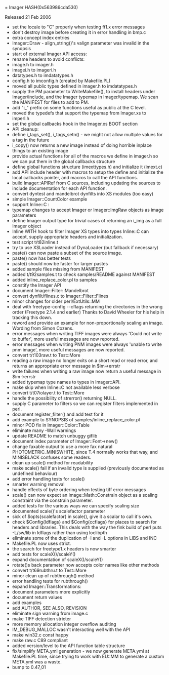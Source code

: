 = Imager HASH(0x563986cda530)

Released 21 Feb 2006

- set the locale to "C" properly when testing ft1.x error messages
- don't destroy image before creating it in error handling in bmp.c
- extra concept index entries
- Imager::Draw - align_string()'s valign parameter was invalid in the   synopsis
- start of external Imager API access:
- rename headers to avoid conflicts:
- image.h to imager.h
- imagei.h to imageri.h
- datatypes.h to imdatatypes.h
- config.h to imconfig.h (created by Makefile.PL)
- moved all public types defined in imager.h to imdatatypes.h
- supply the PM parameter to WriteMakefile(), to install headers   under Imager/include, and the Imager typemap in Imager/typemap.  We scan the MANIFEST for files to add to PM.
- add "i_" prefix on some functions useful as public at the C level.
- moved the typedefs that support the typemap from Imager.xs to   imperl.h
- set the global callbacks hook in the Imager.xs BOOT section
- API cleanup:
- define i_tags_set(), i_tags_setn() - we might not allow multiple   values for a tag in the future
- i_copy() now returns a new image instead of doing horrible inplace  things to an existing image
- provide actual functions for all of the macros we define in imager.h  so we can put them in the global callbacks structure
- define global functions structure (imexttypes.h)  and initialize it (imext.c)
- add API include header with macros to setup the define and  initialize the local callbacks pointer, and macros to call the API  functions.
- build Imager::APIRef from C sources, including updating the sources  to include documentation for each API function.
- convert dyntest and mandelbrot dynfilts into XS modules (too easy)
- simple Imager::CountColor example
- support Inline::C :
- typemap changes to accept Imager or Imager::ImgRaw objects as   image parameters
- define Imager output type for trivial cases of returning an i_img as  a full Imager object
- Inline WITH hook to filter Imager XS types into types Inline::C can  accept, supply appropriate headers and initialization.
- test script t/t82inline.t
- try to use XSLoader instead of DynaLoader (but fallback if necessary)
- paste() can now paste a subset of the source image.
- paste() now has better tests
- paste() should now be faster for larger pastes
- added sample files missing from MANIFEST
- added t/t92samples.t to check samples/README against MANIFEST
- added inline_replace_color.pl to samples
- constify the Imager API
- document Imager::Filter::Mandelbrot
- convert dynfilt/flines.c to Imager::Filter::Flines
- minor changes for older perl/ExtUtils::MM
- deal with freetype-config --cflags returning the directories  in the wrong order (Freetype 2.1.4 and earlier)  Thanks to David Wheeler for his help in tracking this down.
- reword and provide an example for non-proportionally scaling an  image.  Wording from Simon Cozens.
- error messages when writing TIFF images were always   'Could not write to buffer', more useful messages are now reported.
- error messages when writing PNM images were always  'unable to write pnm image', more useful messages are now reported.
- convert t/t103raw.t to Test::More
- reading a raw image no longer exits on a short read or read error,  and returns an appropriate error message in $im->errstr
- write failures when writing a raw image now return a useful  message in $im->errstr
- added typemap type names to types in Imager::API.
- make skip when Inline::C not available less verbose
- convert t/t07iolayer.t to Test::More
- handle the possibility of strerror() returning NULL.
- supply C<imager> parameter to filters so we can register filters  implemented in perl.
- document register_filter() and add test for it
- add example to SYNOPSIS of samples/inline_replace_color.pl
- minor POD fix in Imager::Color::Table
- eliminate many -Wall warnings
- update README to match unbuggy giflib
- document index parameter of Imager::Font->new()
- change faxable output to use a more fax natural PHOTOMETRIC_MINISWHITE,   since T.4 normally works that way, and MINISBLACK confuses some readers.
- clean up scale() method for readability
- make scale() fail if an invalid type is supplied (previously  documented as undefined behaviour)
- add error handling tests for scale()
- smarter warning removal
- handle effects of byte ordering when testing tiff error messages
- scale() can now expect an Image::Math::Constrain object as a scaling  constraint via the constrain parameter.
- added tests for the various ways we can specify scaling size
- documented scale()'s scalefactor parameter
- sick of $opts{scalefactor} in scale(), give it a scalar to call it's  own.
- check $Config{ldflags} and $Config{ccflags} for places to search for  headers and libraries.  This deals with the way the fink build of perl  puts -L/sw/lib in ldflags rather than using loclibpth
- eliminate some of the duplication of -I and -L options in LIBS and INC
- Makefile.PL now uses strict.
- the search for freetype1.x headers is now smarter
- add tests for scaleX()/scaleY()
- expand documentation of scaleX()/scaleY()
- rotate()s back parameter now accepts color names like other methods
- convert t/t69rubthru.t to Test::More
- minor clean up of rubthrough() method
- error handling tests for rubthrough()
- expand Imager::Transformations:
- document parameters more explicitly
- document return values
- add examples
- add AUTHOR, SEE ALSO, REVISION
- eliminate sign warning from image.c
- make TIFF detection stricter
- more memory allocation integer overflow auditing
- IM_DEBUG_MALLOC wasn't interacting well with the API
- make win32.c const happy
- make raw.c C89 compliant
- added version/level to the API function table structure
- fix/simplify META.yml generation - we now generate META.yml at  Makefile.PL time, since trying to work with EU::MM to generate a   custom META.yml was a waste.
- bump to 0.47_01